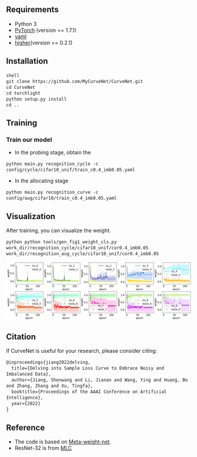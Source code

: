 ## Requirements
* Python 3
* [PyTorch](https://pytorch.org/) (version == 1.7.1)
* [yaml](https://pyyaml.org/wiki/PyYAMLDocumentation)
* [higher](https://github.com/facebookresearch/higher)(version == 0.2.1)

## Installation
``` 
shell
git clone https://github.com/MyCurveNet/CurveNet.git
cd CurveNet
cd torchlight
python setup.py install
cd ..
```
## Training

### Train our model
- In the probing stage, obtain the 
``` 
python main.py recognition_cycle -c config/cycle/cifar10_unif/train_c0.4_imb0.05.yaml
``` 
- In the allocating stage
``` 
python main.py recognition_curve -c config/aug/cifar10/train_c0.4_imb0.05.yaml
``` 

## Visualization
After training, you can visualize the weight.
``` 
python python tools/gen_fig1_weight_cls.py work_dir/recognition_cycle/cifar10_unif/cor0.4_imb0.05 work_dir/recognition_aug_cycle/cifar10_unif/cor0.4_imb0.05
``` 

<div align="center">
  <img src="resources/cor0.4_imb0.05.jpg"/>
</div>

## Citation
If CurveNet is useful for your research, please consider citing:

```
@inproceedings{jiang2022delving,
  title={Delving into Sample Loss Curve to Embrace Noisy and Imbalanced Data},
  author={Jiang, Shenwang and Li, Jianan and Wang, Ying and Huang, Bo and Zhang, Zhang and Xu, Tingfa},
  booktitle={Proceedings of the AAAI Conference on Artificial Intelligence},
  year={2022}
}
```
## Reference 
- The code is based on [Meta-weight-net](https://github.com/xjtushujun/meta-weight-net).
- ResNet-32 is from [MLC](https://github.com/microsoft/MLC)
